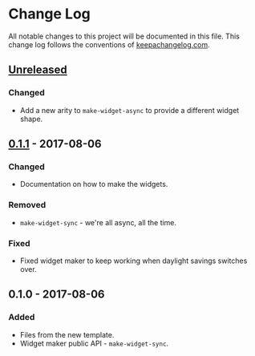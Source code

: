 # Change Log
All notable changes to this project will be documented in this file. This change log follows the conventions of [keepachangelog.com](http://keepachangelog.com/).

## [Unreleased]
### Changed
- Add a new arity to `make-widget-async` to provide a different widget shape.

## [0.1.1] - 2017-08-06
### Changed
- Documentation on how to make the widgets.

### Removed
- `make-widget-sync` - we're all async, all the time.

### Fixed
- Fixed widget maker to keep working when daylight savings switches over.

## 0.1.0 - 2017-08-06
### Added
- Files from the new template.
- Widget maker public API - `make-widget-sync`.

[Unreleased]: https://github.com/your-name/simple-editor/compare/0.1.1...HEAD
[0.1.1]: https://github.com/your-name/simple-editor/compare/0.1.0...0.1.1
